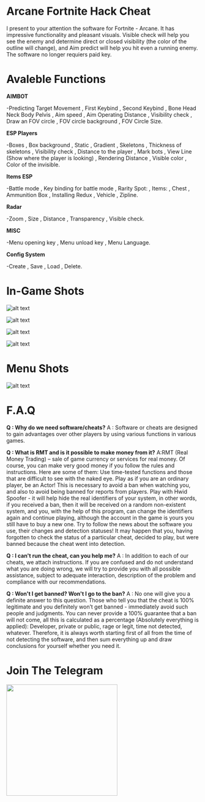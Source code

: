 # **Arcane Fortnite Hack Cheat**

I present to your attention the software for Fortnite - Arcane. It has impressive functionality and pleasant visuals. Visible check will help you see the enemy and determine direct or closed visibility (the color of the outline will change), and Aim predict will help you hit even a running enemy. ​The software no longer requiers paid key. 

# **Avaleble Functions**

**AIMBOT**


-Predicting Target Movement
, First Keybind
, Second Keybind
, Bone
  Head
  Neck
  Body
  Pelvis 
, Aim speed
, Aim Operating Distance
, Visibility check
, Draw an FOV circle
, FOV circle background
, FOV Circle Size​.


**ESP Players**


-Boxes
, Box background
, Static
, Gradient
, Skeletons
, Thickness of skeletons
, Visibility check
, Distance to the player
, Mark bots
, View Line (Show where the player is looking)
, Rendering Distance
, Visible color
, Color of the invisible.

**Items ESP**


-Battle mode
, Key binding for battle mode
, Rarity Spot:
, Items:
, Chest
, Ammunition Box
, Installing Redux
, Vehicle
, Zipline.


**Radar**


-Zoom
, Size
, Distance
, Transparency
, Visible check.


**MISC**


-Menu opening key
, Menu unload key
, Menu Language.


**Config System**


-Create
, Save
, Load
, Delete.

# **In-Game Shots**

![alt text](https://i.ibb.co/P6t2rrK/8-webp-204360026fe168006edcb519cd76235a.webp)

![alt text](https://i.ibb.co/fGjFJK6/1-webp-de84634a85e5da44158138d562c41b8b.webp)

![alt text](https://i.ibb.co/8Bkvb2p/2-webp-bc1qpxg945ayn39esntuaxwkd8qa92fmrzjlx8csfs.webp)

![alt text](https://www.skycheats.com/uploads/monthly_2024_01/9.webp.ef7d6ebad06f2067b6bb304e0d58565c.webp)



# **Menu Shots**
![alt text](https://i.imgur.com/xvukHHj.gif)


# **F.A.Q**

**Q : Why do we need software/cheats?**
A : Software or cheats are designed to gain advantages over other players by using various functions in various games.


**Q : What is RMT and is it possible to make money from it?**
A:RMT (Real Money Trading) – sale of game currency or services for real money. Of course, you can make very good money if you follow the rules and instructions. Here are some of them:
Use time-tested functions and those that are difficult to see with the naked eye.
Play as if you are an ordinary player, be an Actor! This is necessary to avoid a ban when watching you, and also to avoid being banned for reports from players. Play with Hwid Spoofer - it will help hide the real identifiers of your system, in other words, if you received a ban, then it will be received on a random non-existent system, and you, with the help of this program, can change the identifiers again and continue playing, although the account in the game is yours you still have to buy a new one.
Try to follow the news about the software you use, their changes and detection statuses! It may happen that you, having forgotten to check the status of a particular cheat, decided to play, but were banned because the cheat went into detection.


**Q : I can't run the cheat, can you help me?**
A : In addition to each of our cheats, we attach instructions. If you are confused and do not understand what you are doing wrong, we will try to provide you with all possible assistance, subject to adequate interaction, description of the problem and compliance with our recommendations.


**Q : Won't I get banned? Won't I go to the ban?**
A : No one will give you a definite answer to this question. Those who tell you that the cheat is 100% legitimate and you definitely won’t get banned - immediately avoid such people and judgments. You can never provide a 100% guarantee that a ban will not come, all this is calculated as a percentage (Absolutely everything is applied): Developer, private or public, rage or legit, time not detected, whatever. Therefore, it is always worth starting first of all from the time of not detecting the software, and then sum everything up and draw conclusions for yourself whether you need it.

# Join The Telegram

<a href="[https://t.me/We_Win_More]">
  <img src="https://img.shields.io/badge/Telegram-Join%20Telegram%20Group-blue.svg?logo=telegram" width="290">
</a>

